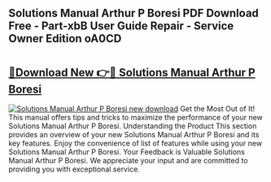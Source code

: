 ## Solutions Manual Arthur P Boresi PDF Download Free - Part-xbB User Guide Repair - Service Owner Edition oA0CD

# <h2><a href="http://bc52980.oget.top/?id=Solutions+Manual+Arthur+P+Boresi">🔗Download New 👉🔴 Solutions Manual Arthur P Boresi</a></h2>

[![Solutions Manual Arthur P Boresi new download](https://i.imgur.com/5g1atiW.png)](http://bc52980.oget.top/?id=Solutions+Manual+Arthur+P+Boresi)
Get the Most Out of It! This manual offers tips and tricks to maximize the performance of your new Solutions Manual Arthur P Boresi. Understanding the Product This section provides an overview of your new Solutions Manual Arthur P Boresi and its key features. Enjoy the convenience of list of features while using your new Solutions Manual Arthur P Boresi. Your Feedback is Valuable Solutions Manual Arthur P Boresi. We appreciate your input and are committed to providing you with exceptional service.
